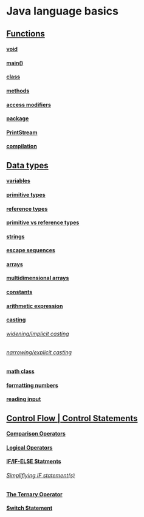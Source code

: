 # Java language basics

## [Functions](https://github.com/Klosmi/Java-Basics/blob/main/JS-examples-definitions.md#functions)
#### [void](https://github.com/Klosmi/Java-Basics/blob/main/JS-examples-definitions.md#void--nameofthefunctionparameter----)
#### [main()](https://github.com/Klosmi/Java-Basics/blob/main/JS-examples-definitions.md#main)
#### [class](https://github.com/Klosmi/Java-Basics/blob/main/JS-examples-definitions.md#class)
#### [methods](https://github.com/Klosmi/Java-Basics/blob/main/JS-examples-definitions.md#methods)
#### [access modifiers](https://github.com/Klosmi/Java-Basics/blob/main/JS-examples-definitions.md#access-modifiers)
#### [package](https://github.com/Klosmi/Java-Basics/blob/main/JS-examples-definitions.md#package)
#### [PrintStream](https://github.com/Klosmi/Java-Basics/blob/main/JS-examples-definitions.md#printstream)
#### [compilation](https://github.com/Klosmi/Java-Basics/blob/main/JS-examples-definitions.md#compilation)
## [Data types](https://github.com/Klosmi/Java-Basics/blob/main/JS-examples-definitions.md#data-types)
#### [variables](https://github.com/Klosmi/Java-Basics/blob/main/JS-examples-definitions.md#variables)
#### [primitive types](https://github.com/Klosmi/Java-Basics/blob/main/JS-examples-definitions.md#primitive-types)
#### [reference types](https://github.com/Klosmi/Java-Basics/blob/main/JS-examples-definitions.md#reference-types)
#### [primitive vs reference types](https://github.com/Klosmi/Java-Basics/blob/main/JS-examples-definitions.md#primitive-vs-reference-types)
#### [strings](https://github.com/Klosmi/Java-Basics/blob/main/JS-examples-definitions.md#strings)
#### [escape sequences](https://github.com/Klosmi/Java-Basics/blob/main/JS-examples-definitions.md#escape-sequences)
#### [arrays](https://github.com/Klosmi/Java-Basics/blob/main/JS-examples-definitions.md#arrays)
#### [multidimensional arrays](https://github.com/Klosmi/Java-Basics/blob/main/JS-examples-definitions.md#multidimensional-arrays)
#### [constants](https://github.com/Klosmi/Java-Basics/blob/main/JS-examples-definitions.md#constants)
#### [arithmetic expression](https://github.com/Klosmi/Java-Basics/blob/main/JS-examples-definitions.md#arithmetic-expression)
#### [casting](https://github.com/Klosmi/Java-Basics/blob/main/JS-examples-definitions.md#casting)
###### [widening/implicit casting](https://github.com/Klosmi/Java-Basics/blob/main/JS-examples-definitions.md#widening-casting-or-implicit-casting)
###### [narrowing/explicit casting](https://github.com/Klosmi/Java-Basics/blob/main/JS-examples-definitions.md#narrowing-casting-explicit-casting)
#### [math class](https://github.com/Klosmi/Java-Basics/blob/main/JS-examples-definitions.md#math-class)
#### [formatting numbers](https://github.com/Klosmi/Java-Basics/blob/main/JS-examples-definitions.md#formatting-numbers)
#### [reading input](https://github.com/Klosmi/Java-Basics/blob/main/JS-examples-definitions.md#reading-input)
## [Control Flow | Control Statements](https://github.com/Klosmi/Java-Basics/blob/main/JS-examples-definitions.md#control-flow--control-statements)   
#### [Comparison Operators](https://github.com/Klosmi/Java-Basics/blob/main/JS-examples-definitions.md#comparison-operators)
#### [Logical Operators](https://github.com/Klosmi/Java-Basics/blob/main/JS-examples-definitions.md#logical-operators)
#### [IF/IF-ELSE Statments](https://github.com/Klosmi/Java-Basics/blob/main/JS-examples-definitions.md#ifif-else-statments)
###### [Simplifiying IF statement(s)](https://github.com/Klosmi/Java-Basics/blob/main/JS-examples-definitions.md#simplifiying-if-statements)
#### [The Ternary Operator](https://github.com/Klosmi/Java-Basics/blob/main/JS-examples-definitions.md#the-ternary-operator)
#### [Switch Statement](https://github.com/Klosmi/Java-Basics/blob/main/JS-examples-definitions.md#switch-statement)
